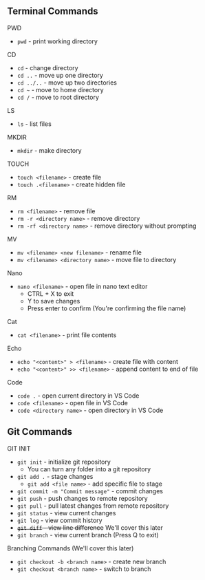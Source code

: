  ## Terminal Commands

PWD
* `pwd` - print working directory

CD

* `cd` - change directory
* `cd ..` - move up one directory
* `cd ../..` - move up two directories
* `cd ~` - move to home directory
* `cd /` - move to root directory

LS
* `ls` - list files

MKDIR
* `mkdir` - make directory

TOUCH
* `touch <filename>` - create file
* `touch .<filename>` - create hidden file

RM
* `rm <filename>` - remove file
* `rm -r <directory name>` - remove directory
* `rm -rf <directory name>` - remove directory without prompting

MV
* `mv <filename> <new filename>` - rename file
* `mv <filename> <directory name>` - move file to directory

Nano

* `nano <filename>` - open file in nano text editor
  + CTRL + X to exit
  + Y to save changes
  + Press enter to confirm (You're confirming the file name)

Cat

* `cat <filename>` - print file contents

Echo

* `echo "<content>" > <filename>` - create file with content
* `echo "<content>" >> <filename>` - append content to end of file

Code

* `code .` - open current directory in VS Code
* `code <filename>` - open file in VS Code
* `code <directory name>` - open directory in VS Code

## Git Commands

GIT INIT
* `git init` - initialize git repository
  + You can turn any folder into a git repository
* `git add .` - stage changes
  + `git add <file name>` - add specific file to stage
* `git commit -m "Commit message"` - commit changes
* `git push` - push changes to remote repository
* `git pull` - pull latest changes from remote repository
* `git status` - view current changes
* `git log` - view commit history
* ~~`git diff` - view line difference~~ We'll cover this later
* `git branch` - view current branch (Press Q to exit)

Branching Commands (We'll cover this later)
* `git checkout -b <branch name>` - create new branch
* `git checkout <branch name>` - switch to branch